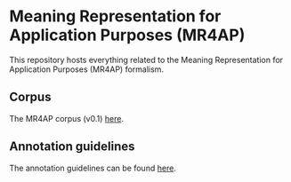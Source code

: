 Meaning Representation for Application Purposes (MR4AP)
=======================================================

This repository hosts everything related to the Meaning Representation for Application Purposes (MR4AP) formalism.

## Corpus

The MR4AP corpus (v0.1) [here](mr4ap_corpus).

## Annotation guidelines

The annotation guidelines can be found [here](mr4ap_guidelines/mr4ap_guidelines.md).